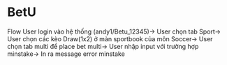 # BetU

Flow
User login vào hệ thống (andy1/Betu_12345)->
User chọn tab Sport->
User chọn các kèo Draw(1x2) ở màn sportbook của môn Soccer->
User chọn tab multi để place bet multi->
User nhập input với trường hợp minstake->
In ra message error minstake
